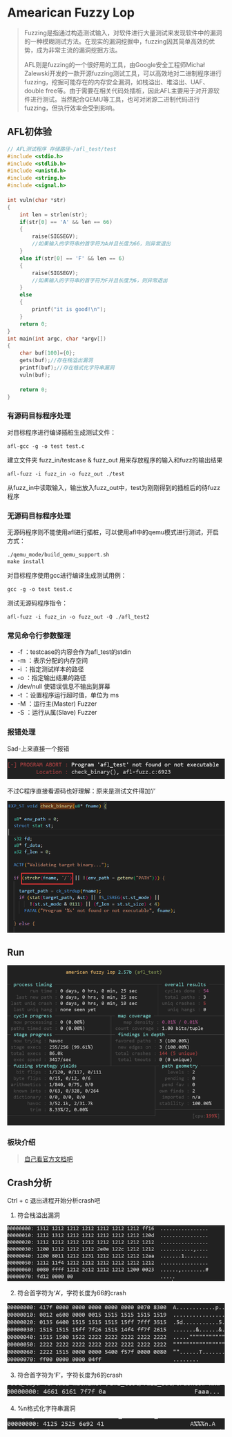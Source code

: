# Amearican Fuzzy Lop

> Fuzzing是指通过构造测试输入，对软件进行大量测试来发现软件中的漏洞的一种模糊测试方法。在现实的漏洞挖掘中，fuzzing因其简单高效的优势，成为非常主流的漏洞挖掘方法。
> 
> AFL则是fuzzing的一个很好用的工具，由Google安全工程师Michał Zalewski开发的一款开源fuzzing测试工具，可以高效地对二进制程序进行fuzzing，挖掘可能存在的内存安全漏洞，如栈溢出、堆溢出、UAF、double free等。由于需要在相关代码处插桩，因此AFL主要用于对开源软件进行测试。当然配合QEMU等工具，也可对闭源二进制代码进行fuzzing，但执行效率会受到影响。

## AFL初体验

```c
// AFL测试程序 存储路径~/afl_test/test
#include <stdio.h> 
#include <stdlib.h> 
#include <unistd.h> 
#include <string.h> 
#include <signal.h> 

int vuln(char *str)
{
    int len = strlen(str);
    if(str[0] == 'A' && len == 66)
    {
        raise(SIGSEGV);
        //如果输入的字符串的首字符为A并且长度为66，则异常退出
    }
    else if(str[0] == 'F' && len == 6)
    {
        raise(SIGSEGV);
        //如果输入的字符串的首字符为F并且长度为6，则异常退出
    }
    else
    {
        printf("it is good!\n");
    }
    return 0;
}
int main(int argc, char *argv[])
{
    char buf[100]={0};
    gets(buf);//存在栈溢出漏洞
    printf(buf);//存在格式化字符串漏洞
    vuln(buf);

    return 0;
}
```

### 有源码目标程序处理

对目标程序进行编译插桩生成测试文件：

```
afl-gcc -g -o test test.c  
```

建立文件夹 fuzz_in/testcase & fuzz_out 用来存放程序的输入和fuzz的输出结果

 ```
afl-fuzz -i fuzz_in -o fuzz_out ./test
 ```

从fuzz_in中读取输入，输出放入fuzz_out中，test为刚刚得到的插桩后的待fuzz程序

### 无源码目标程序处理

无源码程序则不能使用afl进行插桩，可以使用afl中的qemu模式进行测试，开启方式：

```
./qemu_mode/build_qemu_support.sh
make install
```

对目标程序使用gcc进行编译生成测试用例：

```
gcc -g -o test test.c  
```

测试无源码程序指令：

```
afl-fuzz -i fuzz_in -o fuzz_out -Q ./afl_test2
```

### 常见命令行参数整理

- -f ：testcase的内容会作为afl_test的stdin
- -m ：表示分配的内存空间
- -i ：指定测试样本的路径
- -o ：指定输出结果的路径
- /dev/null 使错误信息不输出到屏幕
- -t ：设置程序运行超时值，单位为 ms
- -M ：运行主(Master) Fuzzer
- -S ：运行从属(Slave) Fuzzer

### 报错处理

Sad-上来直接一个报错

 ![Photos/image-20201216152615297.png](.images/image-20201216152615297.png)

不过C程序直接看源码也好理解：原来是测试文件得加‘/’

 ![Photos/image-20201216153522647](.images/image-20201216153522647.png)

## Run

![Photos/image-20201216153704491](.images/image-20201216153704491.png)

### 板块介绍

> [自己看官方文档吧](https://lcamtuf.coredump.cx/afl/status_screen.txt)

## Crash分析

Ctrl + c 退出进程开始分析crash吧

1. 符合栈溢出漏洞

 ![Photos/image-20201216164610993](.images/image-20201216164610993.png)

2. 符合首字符为‘A’，字符长度为66的crash 

 ![Photos/image-20201216164823575](.images/image-20201216164823575.png)

3. 符合首字符为‘F’，字符长度为6的crash

 ![Photos/image-20201216165120451](.images/image-20201216165120451.png)

4. %n格式化字符串漏洞 

 ![Photos/image-20201216165749972](.images/image-20201216165749972.png)